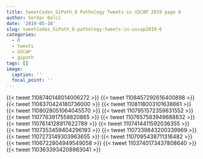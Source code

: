 ```yaml
---
title: tweetCodes_GiPath_6 Pathology Tweets in USCAP 2019 page 6
author: Serdar Balci
date: '2019-05-18'
slug: tweetCodes_GiPath_6-pathology-tweets-in-uscap2019-6
categories:
  - R
  - tweets
  - USCAP
  - gipath
tags: []
image:
  caption: ''
  focal_point: ''
---
```




{{< tweet 1108740148014006272 >}}
{{< tweet 1108457292616400898 >}}
{{< tweet 1108370424180736000 >}}
{{< tweet 1108118003101638661 >}}
{{< tweet 1108028051064045570 >}}
{{< tweet 1107951572359831552 >}}
{{< tweet 1107763917558820865 >}}
{{< tweet 1107657583949688832 >}}
{{< tweet 1107614128917622789 >}}
{{< tweet 1107414411592036355 >}}
{{< tweet 1107353459404296193 >}}
{{< tweet 1107339843200339969 >}}
{{< tweet 1107273149303963655 >}}
{{< tweet 1107095438711316482 >}}
{{< tweet 1106722804949549058 >}}
{{< tweet 1103740173437808640 >}}
{{< tweet 1103633934208983041 >}}

